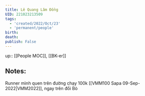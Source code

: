 ```yaml
---
title: Lê Quang Lâm Đồng
UID: 221023213509
tags:
  - 'created/2022/Oct/23'
  - 'permanent/people'
birth:
death:
publish: False
---
```

up:: [[People MOC]], [[BK-er]]

## Notes:
Runner mình quen trên đường chạy 100k [[VMM100 Sapa 09-Sep-2022|VMM2022]], ngay trên đồi Bò
